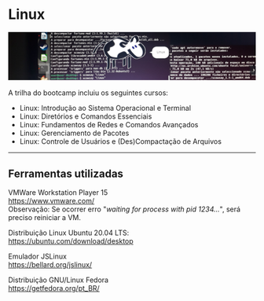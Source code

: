 # Linux

<p align="center"><img src="https://github.com/rosacarla/DIO-cloud-data-engineer/blob/main/005%20linux/images/linux-xcowsay.jpg"></p>

A trilha do bootcamp incluiu os seguintes cursos: </br>
* Linux: Introdução ao Sistema Operacional e Terminal
* Linux: Diretórios e Comandos Essenciais
* Linux: Fundamentos de Redes e Comandos Avançados
* Linux: Gerenciamento de Pacotes
* Linux: Controle de Usuários e (Des)Compactação de Arquivos

---
## Ferramentas utilizadas

VMWare Workstation Player 15 </br>
https://www.vmware.com/ </br>
Observação: Se ocorrer erro "_waiting for process with pid 1234..._", será preciso reiniciar a VM. 

Distribuição Linux Ubuntu 20.04 LTS: https://ubuntu.com/download/desktop

Emulador JSLinux </br> 
https://bellard.org/jslinux/

Distribuição GNU/Linux Fedora </br>
https://getfedora.org/pt_BR/
